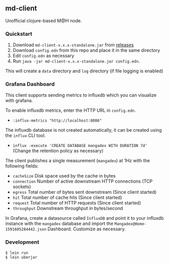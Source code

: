 ## md-client

Unofficial clojure-based M@H node.

### Quickstart

1. Download `md-client-x.x.x-standalone.jar` from [releases](https://github.com/akiroz/md-client/releases)
1. Download `config.edn` from this repo and place it in the same directory
1. Edit `config.edn` as necessary
1. Run `java -jar md-client-x.x.x-standalone.jar config.edn`.

This will create a `data` directory and `log` directory (if file logging is enabled)

### Grafana Dashboard

This client supports sending metrics to influxdb which you can visualize with grafana.

To enable influxdb metrics, enter the HTTP URL in `config.edn`.
- `:influx-metrics "http://localhost:8086"`

The influxdb database is not created automatically, it can be created using the `influx` CLI tool.
- `influx -execute 'CREATE DATABASE mangadex WITH DURATION 7d'` (Change the retention policy as necessary)

The client publishes a single measurement (`mangadex`) at 1Hz with the following fields:
- `cacheSize` Disk space used by the cache in bytes
- `connection` Number of active downstream HTTP connections (TCP sockets)
- `egress` Total number of bytes sent downstream (Since client started)
- `hit` Total number of cache hits (Since client started)
- `request` Total number of HTTP requests (Since client started)
- `throughput` Downstream throughput in bytes/second

In Grafana, create a datasource called `InfluxDB` and point it to your influxdb instance with the `mangadex` database and import the `Mangadex@Home-1591605284442.json` Dashboard. Customize as necessary.

### Development

```
$ lein run
$ lein uberjar
```
